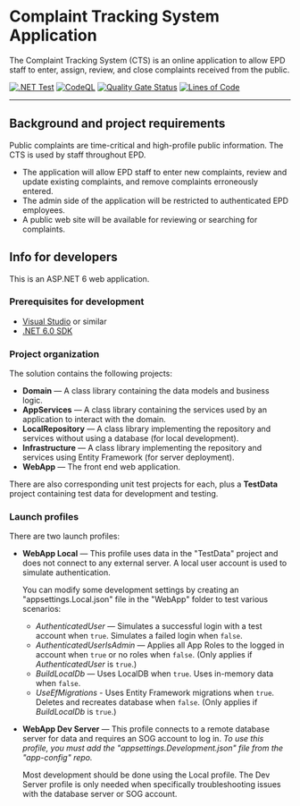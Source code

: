 # Complaint Tracking System Application

The Complaint Tracking System (CTS) is an online application to allow EPD staff to enter, assign, review, and close complaints received from the public.

[![.NET Test](https://github.com/gaepdit/complaint-tracking/actions/workflows/dotnet-test.yml/badge.svg)](https://github.com/gaepdit/complaint-tracking/actions/workflows/dotnet-test.yml)
[![CodeQL](https://github.com/gaepdit/complaint-tracking/actions/workflows/codeql-analysis.yml/badge.svg)](https://github.com/gaepdit/complaint-tracking/actions/workflows/codeql-analysis.yml)
[![Quality Gate Status](https://sonarcloud.io/api/project_badges/measure?project=gaepdit.complaint-tracking&metric=alert_status)](https://sonarcloud.io/summary/new_code?id=gaepdit.complaint-tracking)
[![Lines of Code](https://sonarcloud.io/api/project_badges/measure?project=gaepdit.complaint-tracking&metric=ncloc)](https://sonarcloud.io/summary/new_code?id=gaepdit.complaint-tracking)

---

## Background and project requirements

Public complaints are time-critical and high-profile public information. The CTS is used by staff throughout EPD.

* The application will allow EPD staff to enter new complaints, review and update existing complaints, and remove complaints erroneously entered.
* The admin side of the application will be restricted to authenticated EPD employees.
* A public web site will be available for reviewing or searching for complaints.

## Info for developers

This is an ASP.NET 6 web application.

### Prerequisites for development

+ [Visual Studio](https://www.visualstudio.com/vs/) or similar
+ [.NET 6.0 SDK](https://dotnet.microsoft.com/download)

### Project organization

The solution contains the following projects:

* **Domain** — A class library containing the data models and business logic.
* **AppServices** — A class library containing the services used by an application to interact with the domain.
* **LocalRepository** — A class library implementing the repository and services without using a database (for local development).
* **Infrastructure** — A class library implementing the repository and services using Entity Framework (for server deployment).
* **WebApp** — The front end web application.

There are also corresponding unit test projects for each, plus a **TestData** project containing test data for development and testing.

### Launch profiles

There are two launch profiles:

* **WebApp Local** — This profile uses data in the "TestData" project and does not connect to any external server. A local user account is used to simulate authentication.

    You can modify some development settings by creating an "appsettings.Local.json" file in the "WebApp" folder to test various scenarios:

    - *AuthenticatedUser* — Simulates a successful login with a test account when `true`. Simulates a failed login when `false`.
    - *AuthenticatedUserIsAdmin* — Applies all App Roles to the logged in account when `true` or no roles when `false`. (Only applies if *AuthenticatedUser* is `true`.)
    - *BuildLocalDb* — Uses LocalDB when `true`. Uses in-memory data when `false`.
    - *UseEfMigrations* - Uses Entity Framework migrations when `true`. Deletes and recreates database when `false`. (Only applies if *BuildLocalDb* is `true`.)

* **WebApp Dev Server** — This profile connects to a remote database server for data and requires an SOG account to log in. *To use this profile, you must add the "appsettings.Development.json" file from the "app-config" repo.*

    Most development should be done using the Local profile. The Dev Server profile is only needed when specifically troubleshooting issues with the database server or SOG account.
